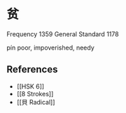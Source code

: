 # 贫
Frequency 1359
General Standard 1178

pín
poor, impoverished, needy

## References
- [[HSK 6]]
- [[8 Strokes]]
- [[貝 Radical]]